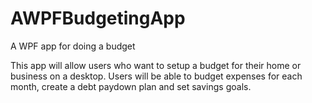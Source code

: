 # AWPFBudgetingApp
A WPF app for doing a budget

This app will allow users who want to setup a budget for their home or business on a desktop. Users will be able to budget expenses for each month, create a debt paydown plan and set savings goals. 
